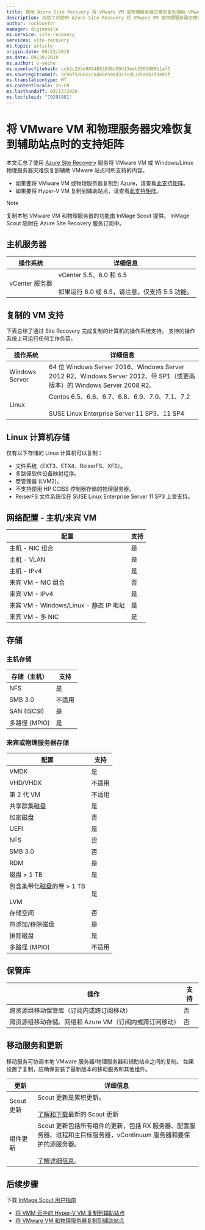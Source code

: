 ```yaml
---
title: 使用 Azure Site Recovery 将 VMware VM 或物理服务器灾难恢复到辅助 VMware 站点时的支持矩阵 | Azure
description: 总结了对使用 Azure Site Recovery 将 VMware VM 或物理服务器灾难恢复到辅助站点的支持。
author: rockboyfor
manager: digimobile
ms.service: site-recovery
services: site-recovery
ms.topic: article
origin.date: 08/22/2019
ms.date: 09/30/2019
ms.author: v-yeche
ms.openlocfilehash: ccb2c253e9884883938d59d13eeb2505089b1af5
ms.sourcegitcommit: 3c98f52b6ccca469e598d327cd537caab2fde83f
ms.translationtype: HT
ms.contentlocale: zh-CN
ms.lasthandoff: 03/13/2020
ms.locfileid: "79291981"
---
```

# <a name="support-matrix-for-disaster-recovery-of-vmware-vms-and-physical-servers-to-a-secondary-site"></a>将 VMware VM 和物理服务器灾难恢复到辅助站点时的支持矩阵

本文汇总了使用 [Azure Site Recovery](site-recovery-overview.md) 服务将 VMware VM 或 Windows/Linux 物理服务器灾难恢复到辅助 VMware 站点时所支持的内容。

- 如果要将 VMware VM 或物理服务器复制到 Azure，请查看[此支持矩阵](vmware-physical-azure-support-matrix.md)。
- 如果要将 Hyper-V VM 复制到辅助站点，请查看[此支持矩阵](hyper-v-azure-support-matrix.md)。

> [!NOTE]
> 复制本地 VMware VM 和物理服务器的功能由 InMage Scout 提供。 InMage Scout 随附在 Azure Site Recovery 服务订阅中。

## <a name="host-servers"></a>主机服务器

**操作系统** | **详细信息**
--- | ---
vCenter 服务器 | vCenter 5.5、6.0 和 6.5<br/><br/> 如果运行 6.0 或 6.5，请注意，仅支持 5.5 功能。

## <a name="replicated-vm-support"></a>复制的 VM 支持

下表总结了通过 Site Recovery 完成复制的计算机的操作系统支持。 支持的操作系统上可运行任何工作负荷。

**操作系统** | **详细信息**
--- | ---
Windows Server | 64 位 Windows Server 2016、Windows Server 2012 R2、Windows Server 2012、带 SP1（或更高版本）的 Windows Server 2008 R2。|
Linux | Centos 6.5、6.6、6.7、6.8、6.9、7.0、7.1、7.2 <br/><br/>  SUSE Linux Enterprise Server 11 SP3、11 SP4 |

<!-- Not Available on Red Hat Enterprise Linux: 5.2 to 5.11, 6.1 to 6.9, 7.0 to 7.4<br/><br/> -->
<!-- Not Available on Oracle Enterprise Linux 6.4, 6.5, 6.8 running the Red Hat compatible kernel, or Unbreakable Enterprise Kernel Release 3 (UEK3) <br/><br/> -->

## <a name="linux-machine-storage"></a>Linux 计算机存储

仅有以下存储的 Linux 计算机可以复制：

- 文件系统（EXT3、ETX4、ReiserFS、XFS）。
- 多路径软件设备映射程序。
- 卷管理器 (LVM2)。
- 不支持使用 HP CCISS 控制器存储的物理服务器。
- ReiserFS 文件系统仅在 SUSE Linux Enterprise Server 11 SP3 上受支持。

## <a name="network-configuration---hostguest-vm"></a>网络配置 - 主机/来宾 VM

**配置** | **支持**  
--- | --- 
主机 - NIC 组合 | 是 
主机 - VLAN | 是 
主机 - IPv4 | 是 
来宾 VM - NIC 组合 | 否
来宾 VM - IPv4 | 是
来宾 VM - Windows/Linux - 静态 IP 地址 | 是
来宾 VM - 多 NIC | 是

<!-- Not Avaialable on Host - IPv6 | No -->
<!-- Not Avaialable on Guest VM - IPv6 | No -->

## <a name="storage"></a>存储

### <a name="host-storage"></a>主机存储

存储（主机）  | **支持** 
--- | --- 
NFS | 是 
SMB 3.0 | 不适用 
SAN (ISCSI) | 是 
多路径 (MPIO) | 是 

### <a name="guest-or-physical-server-storage"></a>来宾或物理服务器存储

**配置** | **支持** 
--- | --- 
VMDK | 是 
VHD/VHDX | 不适用 
第 2 代 VM | 不适用 
共享群集磁盘 | 是 
加密磁盘 | 否 
UEFI| 是 
NFS | 否 
SMB 3.0 | 否 
RDM | 是 
磁盘 > 1 TB | 是 
包含条带化磁盘的卷 > 1 TB<br/><br/> LVM | 是 
存储空间 | 否 
热添加/移除磁盘 | 是 
排除磁盘 | 是 
多路径 (MPIO) | 不适用 

## <a name="vaults"></a>保管库

**操作** | **支持** 
--- | --- 
跨资源组移动保管库（订阅内或跨订阅移动） | 否 
跨资源组移动存储、网络和 Azure VM（订阅内或跨订阅移动） | 否 

## <a name="mobility-service-and-updates"></a>移动服务和更新

移动服务可协调本地 VMware 服务器/物理服务器和辅助站点之间的复制。 如果设置了复制，应确保安装了最新版本的移动服务和其他组件。

| **更新** | **详细信息** |
| --- | --- |
|Scout 更新 | Scout 更新是累积更新。 <br/><br/> [了解和下载](vmware-physical-secondary-disaster-recovery.md#updates)最新的 Scout 更新 |
|组件更新 | Scout 更新包括所有组件的更新，包括 RX 服务器、配置服务器、进程和主目标服务器，vContinuum 服务器和要保护的源服务器。<br/><br/> [了解详细信息](vmware-physical-secondary-disaster-recovery.md#download-and-install-component-updates)。|

## <a name="next-steps"></a>后续步骤

下载 [InMage Scout 用户指南](https://aka.ms/asr-scout-user-guide)

- [将 VMM 云中的 Hyper-V VM 复制到辅助站点](tutorial-vmm-to-vmm.md)
- [将 VMware VM 和物理服务器复制到辅助站点](tutorial-vmware-to-vmware.md)

<!-- Update_Description: update meta properties, wording update -->
